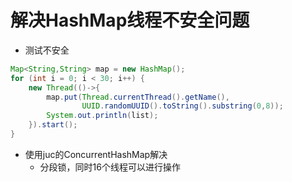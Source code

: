 # 解决HashMap线程不安全问题

- 测试不安全

```java
Map<String,String> map = new HashMap();
for (int i = 0; i < 30; i++) {
    new Thread(()->{
        map.put(Thread.currentThread().getName(),
                UUID.randomUUID().toString().substring(0,8));
        System.out.println(list);
    }).start();
}
```

- 使用juc的ConcurrentHashMap解决
  - 分段锁，同时16个线程可以进行操作